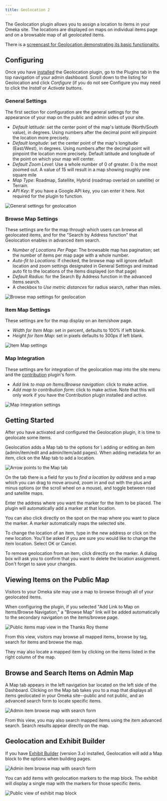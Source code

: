 ```yaml
---
title: Geolocation 2
---
```


The Geolocation plugin allows you to assign a location to items in your Omeka site. The locations are displayed on maps on individual items page and on a browsable map of all geolocated items.

There is a [screencast for Geolocation demonstrating its basic functionality.](https://vimeo.com/156298642)


Configuring
-------------------------------------------------------------
Once you have [installed](../Managing_Plugins_2.md) the Geolocation plugin, go to the Plugins tab in the top navigation of your admin dashboard. Scroll down to the listing for Geolocation and click *Configure* (if you do not see Configure you may need to click the *Install* or *Activate* buttons.

### General Settings
The first section for configuration are the general settings for the appearance of your map on the public and admin sides of your site.

- *Default latitude*: set the center point of the map's latitude (North/South value), in degrees. Using numbers after the decimal point will pinpoint the location more precisely.
- *Default longitude*: set the center point of the map's longitude (East/West), in degrees. Using numbers after the decimal point will pinpoint the location more precisely.
Default latitude and longitude of the point on which your map will center.
- *Default Zoom Level*: Use a whole number of 0 of greater. 0 is the most zoomed out. A value of 15 will result in a map showing roughly one square mile
-   *Map Type*: Roadmap, Satellite, Hybrid (roadmap overlaid on satellite) or Terrain.
- *API Key*: If you have a Google API key, you can enter it here. Not required for the plugin to function.

![General settings for geolocation](../doc_files/plugin_images/geolocation_genset.png)

### Browse Map Settings
These settings are for the map through which users can browse all geolocated items, and for the "Search by Address function" that Geolocation enables in advanced item search. 

-   *Number of Locations Per Page*: The browsable map has pagination; set the number of items per map page with a whole number.
-   *Auto-fit to Locations*: If checked, the browse map will ignore default location and zoom settings designated in General Settings and instead auto fit to the locations of the items displayed (on that page)
-   *Default Radius*: for the Search By Address function in the advanced items search.
-   A checkbox to *Use metric distances* for radius search, rather than miles.

![Browse map settings for geolocation](../doc_files/plugin_images/geolocation_brset.png)


### Item Map Settings
These settings are for the map display on an item/show page.

- *Width for Item Map*: set in percent, defaults to 100% if left blank.
- *Height for Item Map*: set in pixels defaults to 300px if left blank. 

![Item Map settings](../doc_files/plugin_images/geolocation_ItemMap.png)

### Map Integration
These settings are for integration of the geolocation map into the site menu and the [contribution](../Plugins/Contribution_2.0.md) plugin's form. 

-   *Add link to map on Items/Browse navigation*: click to make active. 
- *Add map to contribution form*: click to make active. Note that this will only work if you have the Contribution plugin installed and active.

![Map Integration settings](../doc_files/plugin_images/geolocation_Mapint.png)

Getting Started
----------------------------------------------------------------
After you have activated and configured the Geolocation plugin, it is time to geolocate some items.

Geolocation adds a Map tab to the options for \ adding or editing an item (admin/item/edit and admin/item/add pages).  When adding metadata for an item, click on the Map tab to add a location.

![Arrow points to the Map tab](../doc_files/plugin_images/geolocation_set1.png)

On the tab there is a field for you to *find a location by address* and a map which you can drag to move around, zoom in and out with the plus and minus options (or the scroll wheel on a mouse), and toggle between road and satellite maps. 

Enter the address where you want the marker for the item to be placed. The plugin will automatically add a marker at that location. 

You can also click directly on the spot on the map where you want to place the marker. A marker automatically maps the selected site.

To change the location of an item, type in the new address or click on the new location. You'll be asked if you are sure you would like to change the item location. Select OK or Cancel.

To remove geolocation from an item, click directly on the marker. A dialog box will ask you to confirm that you want to delete the location assignment. 
Don't forget to save your changes.

Viewing Items on the Public Map 
----------------------------------------------------------------
Visitors to your Omeka site may use a map to browse through all of your geolocated items.

When configuring the plugin, if you selected "Add Link to Map on
Items/Browse Navigation," a "Browse Map" link will be added
automatically to the secondary navigation on the items/browse page.

![Public items map view in the Thanks Roy theme](../doc_files/plugin_images/geolocation_pubbr.png)

From this view, visitors may browse all mapped items, browse by tag, search for items and browse the map.

They may also locate a mapped item by clicking on the items listed in the right column of the map.

Browse and Search Items on Admin Map
----------------------------------------------------------------
A Map tab appears in the left navigation bar located on the left side of the Dashboard. Clicking on the Map tab takes you to a map that displays all items geolocated in your Omeka site--public and not public, and an advanced search form to locate specific items.

![Admin item browse map with search form](../doc_files/plugin_images/geolocation_adminbr.png)

From this view, you may also search mapped items using the item advanced search. Search results appear directly on the map.

Geolocation and Exhibit Builder
--------------------------------
If you have [Exhibit Builder](/ExhibitBuilder_3.0.md) (version 3.x) installed, Geolocation will add a Map block to the options when building pages. 

![Admin item browse map with search form](../doc_files/plugin_images/geolocation_ex1.png)

You can add items with geolocation markers to the map block. The exhibit will display a single map with the markers for those specific items. 

![Public view of exhibit map block](../doc_files/plugin_images/geolocation_ex2.png)
